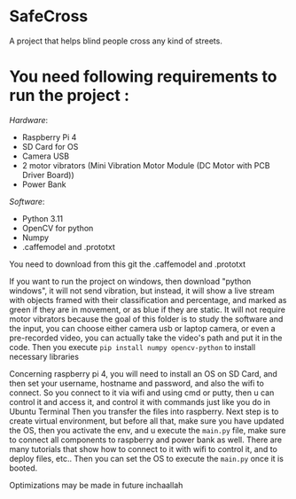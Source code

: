 # SafeCross
A project that helps blind people cross any kind of streets. 

# You need following requirements to run the project : 

_*Hardware*_:
- Raspberry Pi 4
- SD Card for OS
- Camera USB
- 2 motor vibrators (Mini Vibration Motor Module (DC Motor with PCB Driver Board))
- Power Bank

_*Software*_:
- Python 3.11
- OpenCV for python
- Numpy
- .caffemodel and .prototxt

You need to download from this git the .caffemodel and .prototxt

If you want to run the project on windows, then download "python windows", it will not send vibration, but instead, it will show a live stream with objects framed with their classification and percentage, and marked as green if they are in movement, or as blue if they are static.
It will not require motor vibrators because the goal of this folder is to study the software and the input, you can choose either camera usb or laptop camera, or even a pre-recorded video, you can actually take the video's path and put it in the code.
Then you execute `pip install numpy opencv-python` to install necessary libraries

Concerning raspberry pi 4, you will need to install an OS on SD Card, and then set your username, hostname and password, and also the wifi to connect.
So you connect to it via wifi and using cmd or putty, then u can control it and access it, and control it with commands just like you do in Ubuntu Terminal
Then you transfer the files into raspberry.
Next step is to create virtual environment, but before all that, make sure you have updated the OS, then you activate the env, and u execute the `main.py` file, make sure to connect all components to raspberry and power bank as well.
There are many tutorials that show how to connect to it with wifi to control it, and to deploy files, etc..
Then you can set the OS to execute the `main.py` once it is booted.

Optimizations may be made in future inchaallah
